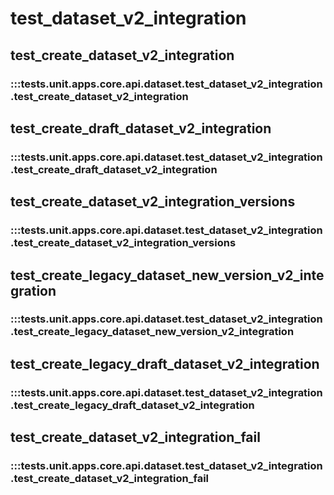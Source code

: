 # test_dataset_v2_integration

## test_create_dataset_v2_integration

### :::tests.unit.apps.core.api.dataset.test_dataset_v2_integration.test_create_dataset_v2_integration

## test_create_draft_dataset_v2_integration

### :::tests.unit.apps.core.api.dataset.test_dataset_v2_integration.test_create_draft_dataset_v2_integration

## test_create_dataset_v2_integration_versions

### :::tests.unit.apps.core.api.dataset.test_dataset_v2_integration.test_create_dataset_v2_integration_versions

## test_create_legacy_dataset_new_version_v2_integration

### :::tests.unit.apps.core.api.dataset.test_dataset_v2_integration.test_create_legacy_dataset_new_version_v2_integration

## test_create_legacy_draft_dataset_v2_integration

### :::tests.unit.apps.core.api.dataset.test_dataset_v2_integration.test_create_legacy_draft_dataset_v2_integration

## test_create_dataset_v2_integration_fail

### :::tests.unit.apps.core.api.dataset.test_dataset_v2_integration.test_create_dataset_v2_integration_fail

